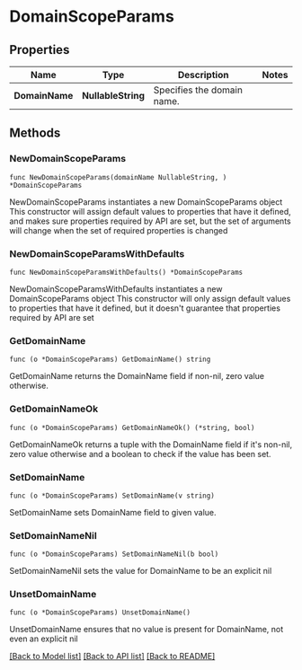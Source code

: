 # DomainScopeParams

## Properties

Name | Type | Description | Notes
------------ | ------------- | ------------- | -------------
**DomainName** | **NullableString** | Specifies the domain name. | 

## Methods

### NewDomainScopeParams

`func NewDomainScopeParams(domainName NullableString, ) *DomainScopeParams`

NewDomainScopeParams instantiates a new DomainScopeParams object
This constructor will assign default values to properties that have it defined,
and makes sure properties required by API are set, but the set of arguments
will change when the set of required properties is changed

### NewDomainScopeParamsWithDefaults

`func NewDomainScopeParamsWithDefaults() *DomainScopeParams`

NewDomainScopeParamsWithDefaults instantiates a new DomainScopeParams object
This constructor will only assign default values to properties that have it defined,
but it doesn't guarantee that properties required by API are set

### GetDomainName

`func (o *DomainScopeParams) GetDomainName() string`

GetDomainName returns the DomainName field if non-nil, zero value otherwise.

### GetDomainNameOk

`func (o *DomainScopeParams) GetDomainNameOk() (*string, bool)`

GetDomainNameOk returns a tuple with the DomainName field if it's non-nil, zero value otherwise
and a boolean to check if the value has been set.

### SetDomainName

`func (o *DomainScopeParams) SetDomainName(v string)`

SetDomainName sets DomainName field to given value.


### SetDomainNameNil

`func (o *DomainScopeParams) SetDomainNameNil(b bool)`

 SetDomainNameNil sets the value for DomainName to be an explicit nil

### UnsetDomainName
`func (o *DomainScopeParams) UnsetDomainName()`

UnsetDomainName ensures that no value is present for DomainName, not even an explicit nil

[[Back to Model list]](../README.md#documentation-for-models) [[Back to API list]](../README.md#documentation-for-api-endpoints) [[Back to README]](../README.md)


